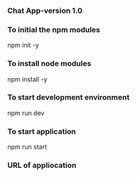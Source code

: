 ### Chat App-version 1.0

### To initial the npm modules

npm init -y

### To install node modules

npm install -y

### To start development environment

npm run dev

### To start application

npm run start

### URL of appliocation
